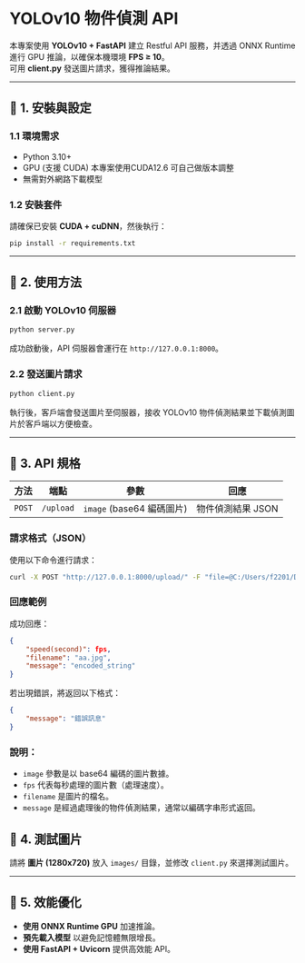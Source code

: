 # YOLOv10 物件偵測 API

本專案使用 **YOLOv10 + FastAPI** 建立 Restful API 服務，并透過 ONNX Runtime 進行 GPU 推論，以確保本機環境 **FPS ≥ 10**。  
可用 **client.py** 發送圖片請求，獲得推論結果。

---

## **🚀 1. 安裝與設定**
### **1.1 環境需求**
- Python 3.10+
- GPU (支援 CUDA)  本專案使用CUDA12.6 可自己做版本調整
- 無需對外網路下載模型

### **1.2 安裝套件**
請確保已安裝 **CUDA + cuDNN**，然後執行：
```bash
pip install -r requirements.txt
```

---

## **🚀 2. 使用方法**
### **2.1 啟動 YOLOv10 伺服器**
```bash
python server.py
```
成功啟動後，API 伺服器會運行在 `http://127.0.0.1:8000`。

### **2.2 發送圖片請求**
```bash
python client.py
```
執行後，客戶端會發送圖片至伺服器，接收 YOLOv10 物件偵測結果並下載偵測圖片於客戶端以方便檢查。

---

## **🚀 3. API 規格**
| 方法  | 端點      | 參數               | 回應                |
|-------|-----------|--------------------|---------------------|
| `POST` | `/upload` | `image` (base64 編碼圖片) | 物件偵測結果 JSON    |

### **請求格式（JSON）**
使用以下命令進行請求：
```bash
curl -X POST "http://127.0.0.1:8000/upload/" -F "file=@C:/Users/f2201/Downloads/yolov10_api/aa.jpg"
```

### **回應範例**
成功回應：
```json
{
    "speed(second)": fps,
    "filename": "aa.jpg",
    "message": "encoded_string"
}
```

若出現錯誤，將返回以下格式：
```json
{
    "message": "錯誤訊息"
}
```

### 說明：
- `image` 參數是以 base64 編碼的圖片數據。
- `fps` 代表每秒處理的圖片數（處理速度）。
- `filename` 是圖片的檔名。
- `message` 是經過處理後的物件偵測結果，通常以編碼字串形式返回。

## **🚀 4. 測試圖片**
請將 **圖片 (1280x720)** 放入 `images/` 目錄，並修改 `client.py` 來選擇測試圖片。

---

## **🚀 5. 效能優化**
- **使用 ONNX Runtime GPU** 加速推論。
- **預先載入模型** 以避免記憶體無限增長。
- **使用 FastAPI + Uvicorn** 提供高效能 API。

